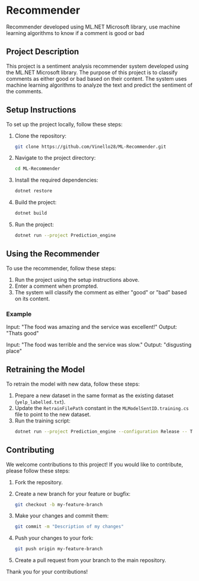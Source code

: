# Recommender

Recommender developed using ML.NET Microsoft library, use machine learning algorithms to know if a comment is good or bad

## Project Description

This project is a sentiment analysis recommender system developed using the ML.NET Microsoft library. The purpose of this project is to classify comments as either good or bad based on their content. The system uses machine learning algorithms to analyze the text and predict the sentiment of the comments.

## Setup Instructions

To set up the project locally, follow these steps:

1. Clone the repository:
   ```bash
   git clone https://github.com/Vinello28/ML-Recommender.git
   ```

2. Navigate to the project directory:
   ```bash
   cd ML-Recommender
   ```

3. Install the required dependencies:
   ```bash
   dotnet restore
   ```

4. Build the project:
   ```bash
   dotnet build
   ```

5. Run the project:
   ```bash
   dotnet run --project Prediction_engine
   ```

## Using the Recommender

To use the recommender, follow these steps:

1. Run the project using the setup instructions above.
2. Enter a comment when prompted.
3. The system will classify the comment as either "good" or "bad" based on its content.

### Example

Input: "The food was amazing and the service was excellent!"
Output: "Thats good"

Input: "The food was terrible and the service was slow."
Output: "disgusting place"

## Retraining the Model

To retrain the model with new data, follow these steps:

1. Prepare a new dataset in the same format as the existing dataset (`yelp_labelled.txt`).
2. Update the `RetrainFilePath` constant in the `MLModelSentID.training.cs` file to point to the new dataset.
3. Run the training script:
   ```bash
   dotnet run --project Prediction_engine --configuration Release -- Train
   ```

## Contributing

We welcome contributions to this project! If you would like to contribute, please follow these steps:

1. Fork the repository.
2. Create a new branch for your feature or bugfix:
   ```bash
   git checkout -b my-feature-branch
   ```

3. Make your changes and commit them:
   ```bash
   git commit -m "Description of my changes"
   ```

4. Push your changes to your fork:
   ```bash
   git push origin my-feature-branch
   ```

5. Create a pull request from your branch to the main repository.

Thank you for your contributions!
